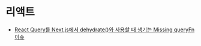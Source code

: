# 리액트

- [React Query를 Next.js에서 dehydrate()와 사용할 때 생기는 Missing queryFn 이슈](./react-query-dehydrate-nextjs-missing-queryfn/ko.md)
